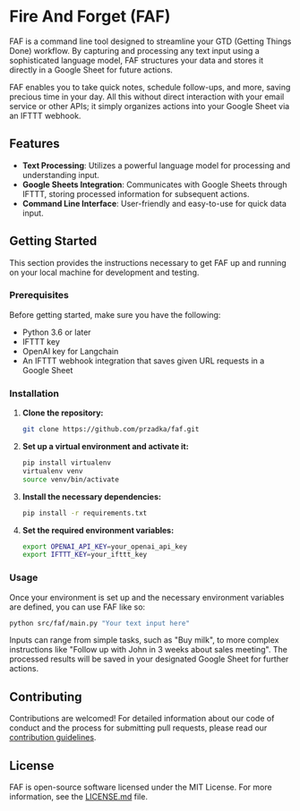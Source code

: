 # Fire And Forget (FAF)

FAF is a command line tool designed to streamline your GTD (Getting Things Done) workflow. By capturing and processing any text input using a sophisticated language model, FAF structures your data and stores it directly in a Google Sheet for future actions. 

FAF enables you to take quick notes, schedule follow-ups, and more, saving precious time in your day. All this without direct interaction with your email service or other APIs; it simply organizes actions into your Google Sheet via an IFTTT webhook. 

## Features

- **Text Processing**: Utilizes a powerful language model for processing and understanding input.
- **Google Sheets Integration**: Communicates with Google Sheets through IFTTT, storing processed information for subsequent actions.
- **Command Line Interface**: User-friendly and easy-to-use for quick data input.

## Getting Started

This section provides the instructions necessary to get FAF up and running on your local machine for development and testing.

### Prerequisites

Before getting started, make sure you have the following:

- Python 3.6 or later
- IFTTT key
- OpenAI key for Langchain
- An IFTTT webhook integration that saves given URL requests in a Google Sheet

### Installation

1. **Clone the repository:**

    ```bash
    git clone https://github.com/przadka/faf.git
    ```

2. **Set up a virtual environment and activate it:**

    ```bash
    pip install virtualenv
    virtualenv venv
    source venv/bin/activate
    ```

3. **Install the necessary dependencies:**

    ```bash
    pip install -r requirements.txt
    ```

4. **Set the required environment variables:**

    ```bash
    export OPENAI_API_KEY=your_openai_api_key
    export IFTTT_KEY=your_ifttt_key
    ```

### Usage

Once your environment is set up and the necessary environment variables are defined, you can use FAF like so:

```bash
python src/faf/main.py "Your text input here"
```

Inputs can range from simple tasks, such as "Buy milk", to more complex instructions like "Follow up with John in 3 weeks about sales meeting". The processed results will be saved in your designated Google Sheet for further actions.

## Contributing

Contributions are welcomed! For detailed information about our code of conduct and the process for submitting pull requests, please read our [contribution guidelines](https://github.com/przadka/faf/CONTRIBUTING.md).

## License

FAF is open-source software licensed under the MIT License. For more information, see the [LICENSE.md](https://github.com/przadka/faf/LICENSE.md) file.